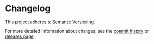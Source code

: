 # Changelog

This project adheres to [Semantic Versioning](https://semver.org/spec/v2.0.0.html).

For more detailed information about changes, see the [commit history](https://github.com/praveentcom/passport-ui/commits/main) or [releases page](https://github.com/praveentcom/passport-ui/releases).
